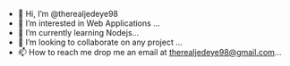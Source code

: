 - 👋 Hi, I’m @therealjedeye98
- 👀 I’m interested in Web Applications ...
- 🌱 I’m currently learning Nodejs...
- 💞️ I’m looking to collaborate on any project ...
- 📫 How to reach me drop me an email at therealjedeye98@gmail.com...

<!---
therealjedeye98/therealjedeye98 is a ✨ special ✨ repository because its `README.md` (this file) appears on your GitHub profile.
You can click the Preview link to take a look at your changes.
--->
